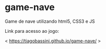 # game-nave
Game de nave utilizando html5, CSS3 e JS

Link para acesso ao jogo:

< https://tiagobassini.github.io/game-nave/ >